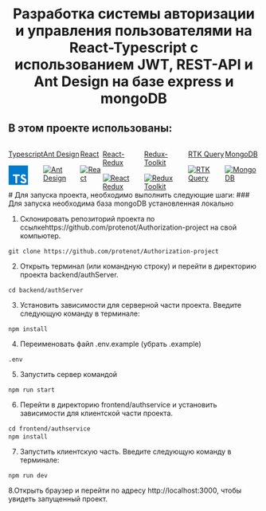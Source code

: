 <h1 align="center">Разработка системы авторизации и управления пользователями на React-Typescript с использованием JWT, REST-API и Ant Design на базе express и mongoDB</h1>

<h2>В этом проекте использованы:</h2>

<div style="display: flex;">
<a href="https://www.typescriptlang.org/" target="_blank" rel="noreferrer">
<p>Typescript</p>
        <img src="https://raw.githubusercontent.com/devicons/devicon/master/icons/typescript/typescript-original.svg" alt="TypeScript" width="40" height="40" />
</a>


<a href="https://ant.design/" target="_blank" rel="noreferrer">
<p>Ant Design</p>
    <img src="https://img.jsdelivr.com/github.com/ant-design.png" alt="Ant Design" width="40" height="40" />
</a>

<a href="https://reactjs.org/" target="_blank" rel="noreferrer">
<p>React</p>
    <img src="https://cdn.jsdelivr.net/gh/devicons/devicon/icons/react/react-original.svg" alt="React" width="40" height="40" />
</a>

<a href="https://react-redux.js.org/" target="_blank" rel="noreferrer">
<p>React-Redux</p>
    <img src="https://cdn.jsdelivr.net/gh/devicons/devicon/icons/react/react-original.svg" alt="React Redux" width="40" height="40" />
</a>

<a href="https://redux-toolkit.js.org/" target="_blank" rel="noreferrer">
<p>Redux-Toolkit</p>
    <img src="https://cdn.jsdelivr.net/gh/devicons/devicon/icons/redux/redux-original.svg" alt="Redux Toolkit" width="40" height="40" />
</a>

<a href="https://react-query.tanstack.com/" target="_blank" rel="noreferrer">
<p>RTK Query</p>
    <img src="https://redux-toolkit.js.org/img/redux.svg" alt="RTK Query" width="40" height="40" />
</a>

<a href="https://www.mongodb.com/" target="_blank" rel="noreferrer">
<p>MongoDB</p>
    <img src="https://cdn.jsdelivr.net/gh/devicons/devicon/icons/mongodb/mongodb-original.svg" alt="MongoDB" width="40" height="40" />
</a>
</div>
# Для запуска проекта, необходимо выполнить следующие шаги:
### Для запуска необходима база mongoDB установленная локально

1. Склонировать репозиторий проекта по ссылкеhttps://github.com/protenot/Authorization-project на свой компьютер.   

```
git clone https://github.com/protenot/Authorization-project

```

2. Открыть терминал (или командную строку) и перейти в  директорию проекта backend/authServer.   

```   
cd backend/authServer   

```   
3. Установить зависимости для серверной части проекта. Введите следующую команду в терминале:   

```  
npm install  
```     

4. Переименовать файл .env.example (убрать .example)   
```  
.env   
```   
5. Запустить сервер командой
```   
npm run start   
```   

6. Перейти в директорию frontend/authservice и установить зависимости для клиентской части проекта.
```  
cd frontend/authservice  
npm install
```  
7. Запустить клиентскую часть. Введите следующую команду в терминале:
```
npm run dev
```

8.Открыть браузер и перейти по адресу http://localhost:3000, чтобы увидеть запущенный проект.